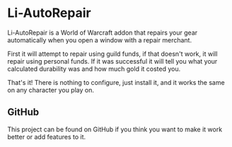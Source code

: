 # Li-AutoRepair

Li-AutoRepair is a World of Warcraft addon that repairs your gear automatically when you open a window with a repair merchant.

First it will attempt to repair using guild funds, if that doesn't work, it will repair using personal funds.
If it was successful it will tell you what your calculated durability was and how much gold it costed you.

That's it! There is nothing to configure, just install it, and it works the same on any character you play on.

## GitHub

This project can be found on GitHub if you think you want to make it work better or add features to it.
